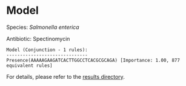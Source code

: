 
# Model

Species: *Salmonella enterica*

Antibiotic: Spectinomycin

```
Model (Conjunction - 1 rules):
------------------------------
Presence(AAAAAGAAGATCACTTGGCCTCACGCGCAGA) [Importance: 1.00, 877 equivalent rules]

```

For details, please refer to the [results directory](../../../../../results/scm_b/salmonella%20enterica/spectinomycin/repeat_6/).

